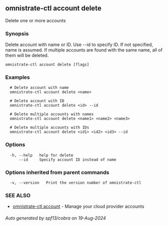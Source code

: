 ## omnistrate-ctl account delete

Delete one or more accounts

### Synopsis

Delete account with name or ID. Use --id to specify ID. If not specified, name is assumed. If multiple accounts are found with the same name, all of them will be deleted.

```
omnistrate-ctl account delete [flags]
```

### Examples

```
  # Delete account with name
  omnistrate-ctl account delete <name>

  # Delete account with ID
  omnistrate-ctl account delete <id> --id

  # Delete multiple accounts with names
  omnistrate-ctl account delete <name1> <name2> <name3>

  # Delete multiple accounts with IDs
  omnistrate-ctl account delete <id1> <id2> <id3> --id
```

### Options

```
  -h, --help   help for delete
      --id     Specify account ID instead of name
```

### Options inherited from parent commands

```
  -v, --version   Print the version number of omnistrate-ctl
```

### SEE ALSO

* [omnistrate-ctl account](omnistrate-ctl_account.md)	 - Manage your cloud provider accounts

###### Auto generated by spf13/cobra on 19-Aug-2024
